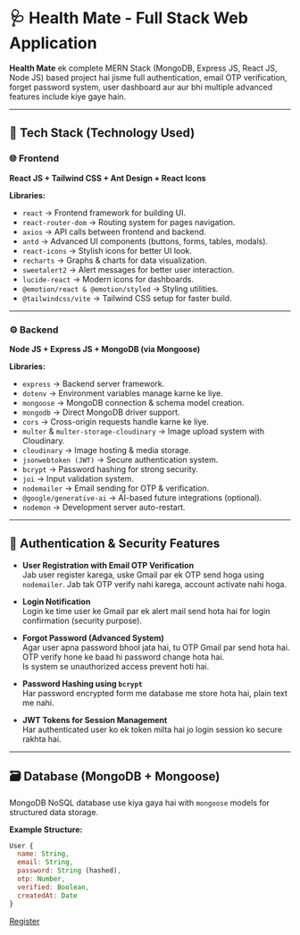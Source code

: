 # 🩺 Health Mate - Full Stack Web Application

**Health Mate** ek complete MERN Stack (MongoDB, Express JS, React JS, Node JS) based project hai jisme full authentication, email OTP verification, forget password system, user dashboard aur aur bhi multiple advanced features include kiye gaye hain.

---

## 🧩 Tech Stack (Technology Used)

### 🌐 Frontend

**React JS + Tailwind CSS + Ant Design + React Icons**

**Libraries:**

- `react` → Frontend framework for building UI.
- `react-router-dom` → Routing system for pages navigation.
- `axios` → API calls between frontend and backend.
- `antd` → Advanced UI components (buttons, forms, tables, modals).
- `react-icons` → Stylish icons for better UI look.
- `recharts` → Graphs & charts for data visualization.
- `sweetalert2` → Alert messages for better user interaction.
- `lucide-react` → Modern icons for dashboards.
- `@emotion/react & @emotion/styled` → Styling utilities.
- `@tailwindcss/vite` → Tailwind CSS setup for faster build.

---

### ⚙️ Backend

**Node JS + Express JS + MongoDB (via Mongoose)**

**Libraries:**

- `express` → Backend server framework.
- `dotenv` → Environment variables manage karne ke liye.
- `mongoose` → MongoDB connection & schema model creation.
- `mongodb` → Direct MongoDB driver support.
- `cors` → Cross-origin requests handle karne ke liye.
- `multer` & `multer-storage-cloudinary` → Image upload system with Cloudinary.
- `cloudinary` → Image hosting & media storage.
- `jsonwebtoken (JWT)` → Secure authentication system.
- `bcrypt` → Password hashing for strong security.
- `joi` → Input validation system.
- `nodemailer` → Email sending for OTP & verification.
- `@google/generative-ai` → AI-based future integrations (optional).
- `nodemon` → Development server auto-restart.

---

## 🔐 Authentication & Security Features

- **User Registration with Email OTP Verification**  
  Jab user register karega, uske Gmail par ek OTP send hoga using `nodemailer`. Jab tak OTP verify nahi karega, account activate nahi hoga.

- **Login Notification**  
  Login ke time user ke Gmail par ek alert mail send hota hai for login confirmation (security purpose).

- **Forgot Password (Advanced System)**  
  Agar user apna password bhool jata hai, tu OTP Gmail par send hota hai. OTP verify hone ke baad hi password change hota hai.  
  Is system se unauthorized access prevent hoti hai.

- **Password Hashing using `bcrypt`**  
  Har password encrypted form me database me store hota hai, plain text me nahi.

- **JWT Tokens for Session Management**  
  Har authenticated user ko ek token milta hai jo login session ko secure rakhta hai.

---

## 🗃️ Database (MongoDB + Mongoose)

MongoDB NoSQL database use kiya gaya hai with `mongoose` models for structured data storage.

**Example Structure:**

```js
User {
  name: String,
  email: String,
  password: String (hashed),
  otp: Number,
  verified: Boolean,
  createdAt: Date
}
```

[Register](./public/health.png)
